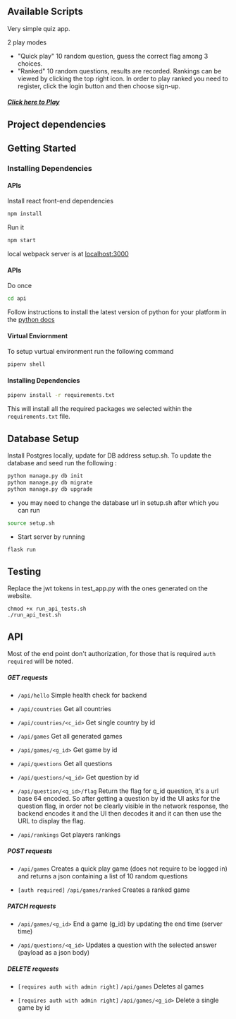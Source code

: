 ## Available Scripts

Very simple quiz app.

2 play modes
 
- "Quick play" 10 random question, guess the correct flag among 3 choices.
- "Ranked" 10 random questions, results are recorded. Rankings can be viewed 
by clicking the top right icon. In order to play ranked you need to register, click
the login button and then choose sign-up.


 

##### [Click here to Play](https://flagsarefun.herokuapp.com/)
 
## Project dependencies

## Getting Started

### Installing Dependencies

#### APIs

Install react front-end dependencies

```bash
npm install
```

Run it

```bash
npm start
```

local webpack server is at [localhost:3000](http://localhost:300)


#### APIs

Do once

```bash
cd api
```

Follow instructions to install the latest version of python for your platform in the [python docs](https://docs.python.org/3/using/unix.html#getting-and-installing-the-latest-version-of-python)

#### Virtual Enviornment

To setup vurtual environment run the following command

```bash
pipenv shell
```

#### Installing Dependencies

```bash
pipenv install -r requirements.txt
```

This will install all the required packages we selected within the `requirements.txt` file.

## Database Setup

Install Postgres locally, update for DB address setup.sh.
To update the database and seed run the following :

```bash
python manage.py db init
python manage.py db migrate
python manage.py db upgrade
```

- you may need to change the database url in setup.sh after which you can run

```bash
source setup.sh
```

- Start server by running

```bash
flask run
```

## Testing

Replace the jwt tokens in test_app.py with the ones generated on the website.

```
chmod +x run_api_tests.sh
./run_api_test.sh
```

## API
Most of the end point don't authorization, for those that is required `auth required` will be noted.

##### GET requests

- `/api/hello`
Simple health check for backend

- `/api/countries`
Get all countries

- `/api/countries/<c_id>`
Get single country by id

- `/api/games`
Get all generated games

- `/api/games/<g_id>`
Get game by id

- `/api/questions`
Get all questions

- `/api/questions/<q_id>`
Get question by id

- `/api/question/<q_id>/flag`
Return the flag for q_id question, it's a url base 64 encoded. So after getting a question by id
the UI asks for the question flag, in order not be clearly visible in the network response, the backend
encodes it and the UI then decodes it and it can then use the URL to display the flag.

- `/api/rankings`
Get players rankings


##### POST requests

- `/api/games`
Creates a quick play game (does not require to be logged in) and returns a json containing a list of 10 random questions

- `[auth required]` `/api/games/ranked`
Creates a ranked game

##### PATCH requests

- `/api/games/<g_id>`
End a game (g_id) by updating the end time (server time)

- `/api/questions/<q_id>`
Updates a question with the selected answer (payload as a json body)

##### DELETE requests

- `[requires auth with admin right]` `/api/games`
Deletes al games

- `[requires auth with admin right]` `/api/games/<g_id>`
Delete a single game by id